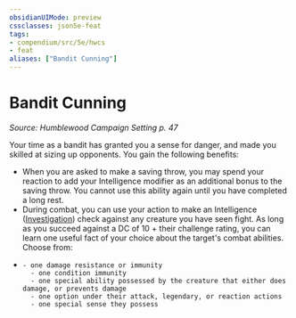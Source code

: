 ```yaml
---
obsidianUIMode: preview
cssclasses: json5e-feat
tags:
- compendium/src/5e/hwcs
- feat
aliases: ["Bandit Cunning"]
---
```

# Bandit Cunning
*Source: Humblewood Campaign Setting p. 47*  

Your time as a bandit has granted you a sense for danger, and made you skilled at sizing up opponents. You gain the following benefits:

- When you are asked to make a saving throw, you may spend your reaction to add your Intelligence modifier as an additional bonus to the saving throw. You cannot use this ability again until you have completed a long rest.  
- During combat, you can use your action to make an Intelligence ([Investigation](2-Mechanics/CLI/rules/skills.md#Investigation)) check against any creature you have seen fight. As long as you succeed against a DC of 10 + their challenge rating, you can learn one useful fact of your choice about the target's combat abilities. Choose from:  
-     - one damage resistance or immunity    
        - one condition immunity    
        - one special ability possessed by the creature that either does damage, or prevents damage    
        - one option under their attack, legendary, or reaction actions    
        - one special sense they possess